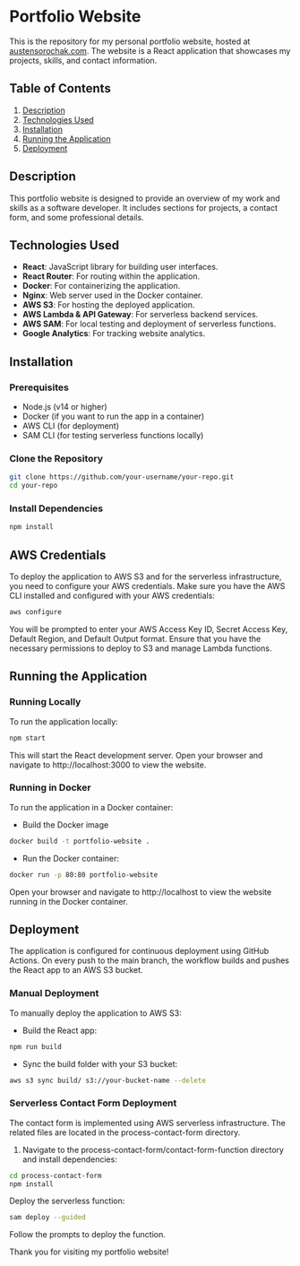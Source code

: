 # Portfolio Website

This is the repository for my personal portfolio website, hosted at [austensorochak.com](https://austensorochak.com). The website is a React application that showcases my projects, skills, and contact information.

## Table of Contents

1. [Description](#description)
2. [Technologies Used](#technologies-used)
3. [Installation](#installation)
4. [Running the Application](#running-the-application)
5. [Deployment](#deployment)

## Description

This portfolio website is designed to provide an overview of my work and skills as a software developer. It includes sections for projects, a contact form, and some professional details.

## Technologies Used

- **React**: JavaScript library for building user interfaces.
- **React Router**: For routing within the application.
- **Docker**: For containerizing the application.
- **Nginx**: Web server used in the Docker container.
- **AWS S3**: For hosting the deployed application.
- **AWS Lambda & API Gateway**: For serverless backend services.
- **AWS SAM**: For local testing and deployment of serverless functions.
- **Google Analytics**: For tracking website analytics.

## Installation

### Prerequisites

- Node.js (v14 or higher)
- Docker (if you want to run the app in a container)
- AWS CLI (for deployment)
- SAM CLI (for testing serverless functions locally)

### Clone the Repository

```sh
git clone https://github.com/your-username/your-repo.git
cd your-repo
```

### Install Dependencies

```sh
npm install
```

## AWS Credentials

To deploy the application to AWS S3 and for the serverless infrastructure, you need to configure your AWS credentials. Make sure you have the AWS CLI installed and configured with your AWS credentials:

```sh
aws configure
```

You will be prompted to enter your AWS Access Key ID, Secret Access Key, Default Region, and Default Output format. Ensure that you have the necessary permissions to deploy to S3 and manage Lambda functions.

## Running the Application

### Running Locally

To run the application locally:

```sh
npm start
```

This will start the React development server. Open your browser and navigate to http://localhost:3000 to view the website.

### Running in Docker

To run the application in a Docker container:

- Build the Docker image

```sh
docker build -t portfolio-website .
```

- Run the Docker container:

```sh
docker run -p 80:80 portfolio-website
```

Open your browser and navigate to http://localhost to view the website running in the Docker container.

## Deployment

The application is configured for continuous deployment using GitHub Actions. On every push to the main branch, the workflow builds and pushes the React app to an AWS S3 bucket.

### Manual Deployment

To manually deploy the application to AWS S3:

- Build the React app:

```sh
npm run build
```

- Sync the build folder with your S3 bucket:

```sh
aws s3 sync build/ s3://your-bucket-name --delete
```

### Serverless Contact Form Deployment

The contact form is implemented using AWS serverless infrastructure. The related files are located in the process-contact-form directory.

1. Navigate to the process-contact-form/contact-form-function directory and install dependencies:

```sh
cd process-contact-form
npm install
```

Deploy the serverless function:

```sh
sam deploy --guided
```

Follow the prompts to deploy the function.

Thank you for visiting my portfolio website!
